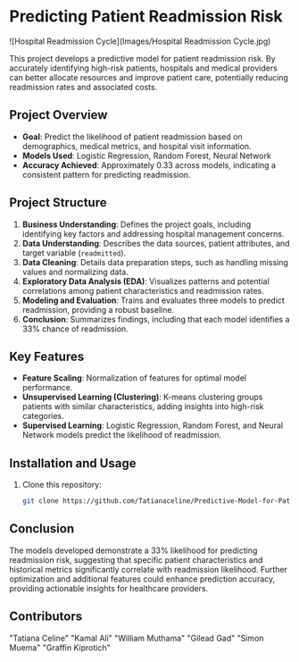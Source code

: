 # Predicting Patient Readmission Risk
![Hospital Readmission Cycle](Images/Hospital Readmission Cycle.jpg)

This project develops a predictive model for patient readmission risk. By accurately identifying high-risk patients, hospitals and medical providers can better allocate resources and improve patient care, potentially reducing readmission rates and associated costs.

## Project Overview
- **Goal**: Predict the likelihood of patient readmission based on demographics, medical metrics, and hospital visit information.
- **Models Used**: Logistic Regression, Random Forest, Neural Network
- **Accuracy Achieved**: Approximately 0.33 across models, indicating a consistent pattern for predicting readmission.

## Project Structure
1. **Business Understanding**: Defines the project goals, including identifying key factors and addressing hospital management concerns.
2. **Data Understanding**: Describes the data sources, patient attributes, and target variable (`readmitted`).
3. **Data Cleaning**: Details data preparation steps, such as handling missing values and normalizing data.
4. **Exploratory Data Analysis (EDA)**: Visualizes patterns and potential correlations among patient characteristics and readmission rates.
5. **Modeling and Evaluation**: Trains and evaluates three models to predict readmission, providing a robust baseline.
6. **Conclusion**: Summarizes findings, including that each model identifies a 33% chance of readmission.

## Key Features
- **Feature Scaling**: Normalization of features for optimal model performance.
- **Unsupervised Learning (Clustering)**: K-means clustering groups patients with similar characteristics, adding insights into high-risk categories.
- **Supervised Learning**: Logistic Regression, Random Forest, and Neural Network models predict the likelihood of readmission.

## Installation and Usage
1. Clone this repository: 
   ```bash
   git clone https://github.com/Tatianaceline/Predictive-Model-for-Patient-Readmission-Risk.git
   
## Conclusion
The models developed demonstrate a 33% likelihood for predicting readmission risk, suggesting that specific patient characteristics and historical metrics significantly correlate with readmission likelihood. Further optimization and additional features could enhance prediction accuracy, providing actionable insights for healthcare providers.

## Contributors
"Tatiana Celine"
"Kamal Ali"
"William Muthama"
"Gilead Gad"
"Simon Muema"
"Graffin Kiprotich"
